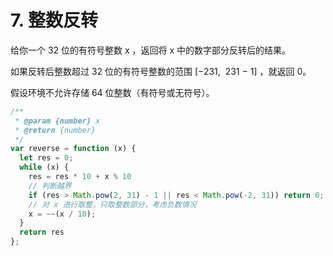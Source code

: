 # 7. 整数反转

给你一个 32 位的有符号整数 x ，返回将 x 中的数字部分反转后的结果。

如果反转后整数超过 32 位的有符号整数的范围 [−231,  231 − 1] ，就返回 0。

假设环境不允许存储 64 位整数（有符号或无符号）。


```js
/**
 * @param {number} x
 * @return {number}
 */
var reverse = function (x) {
  let res = 0;
  while (x) {
    res = res * 10 + x % 10
    // 判断越界
    if (res > Math.pow(2, 31) - 1 || res < Math.pow(-2, 31)) return 0;
    // 对 x 进行取整，只取整数部分，考虑负数情况
    x = ~~(x / 10);
  }
  return res
};
```